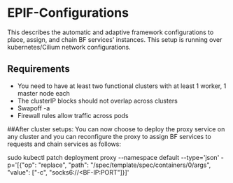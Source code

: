 # EPIF-Configurations
This describes the automatic and adaptive framework configurations to place, assign, and chain BF services' instances.  This setup is running over kubernetes/Cilium network configurations.

## Requirements
- You need to have at least two functional clusters with at least 1 worker, 1 master node each
- The clusterIP blocks should not overlap across clusters
- Swapoff -a
- Firewall rules allow traffic across pods

##After cluster setups:
You can now choose to deploy the proxy service on any cluster and you can reconfigure the proxy to assign BF services to requests and chain services as follows:

sudo kubectl patch deployment proxy --namespace default --type='json' -p='[{"op": "replace", "path": "/spec/template/spec/containers/0/args", "value": ["-c", "socks6://<BF-IP:PORT"]}]'
